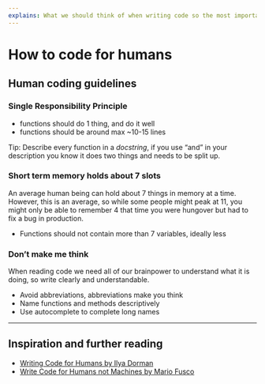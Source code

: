 ```yaml
---
explains: What we should think of when writing code so the most important computer we work with—the human brain—can parse it effectively
---
```


# How to code for humans

## Human coding guidelines

### Single Responsibility Principle

* functions should do 1 thing, and do it well
* functions should be around max ~10-15 lines

Tip: Describe every function in a _docstring_, if you use “and” in your description you know it does two things and needs to be split up.

### Short term memory holds about 7 slots

An average human being can hold about 7 things in memory at a time. However, this is an average, so while some people might peak at 11, you might only be able to remember 4 that time you were hungover but had to fix a bug in production.

* Functions should not contain more than 7 variables, ideally less

### Don’t make me think

When reading code we need all of our brainpower to understand what it is doing, so write clearly and understandable.

* Avoid abbreviations, abbreviations make you think
* Name functions and methods descriptively
* Use autocomplete to complete long names

---

## Inspiration and further reading

* [Writing Code for Humans by Ilya Dorman](https://medium.com/@ilyothehorrid/writing-code-for-humans-5b80a89f439c)
* [Write Code for Humans not Machines by Mario Fusco](http://programmer.97things.oreilly.com/wiki/index.php/Write_Code_for_Humans_not_Machines)
